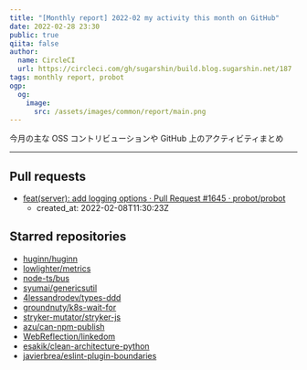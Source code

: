 ```yaml
---
title: "[Monthly report] 2022-02 my activity this month on GitHub"
date: 2022-02-28 23:30
public: true
qiita: false
author:
  name: CircleCI
  url: https://circleci.com/gh/sugarshin/build.blog.sugarshin.net/187
tags: monthly report, probot
ogp:
  og:
    image:
      src: /assets/images/common/report/main.png
---
```


今月の主な OSS コントリビューションや GitHub 上のアクティビティまとめ

***

## Pull requests

- [feat(server): add logging options · Pull Request #1645 · probot/probot](https://github.com/probot/probot/pull/1645)
  - created_at: 2022-02-08T11:30:23Z

## Starred repositories

- [huginn/huginn](https://github.com/huginn/huginn)
- [lowlighter/metrics](https://github.com/lowlighter/metrics)
- [node-ts/bus](https://github.com/node-ts/bus)
- [syumai/genericsutil](https://github.com/syumai/genericsutil)
- [4lessandrodev/types-ddd](https://github.com/4lessandrodev/types-ddd)
- [groundnuty/k8s-wait-for](https://github.com/groundnuty/k8s-wait-for)
- [stryker-mutator/stryker-js](https://github.com/stryker-mutator/stryker-js)
- [azu/can-npm-publish](https://github.com/azu/can-npm-publish)
- [WebReflection/linkedom](https://github.com/WebReflection/linkedom)
- [esakik/clean-architecture-python](https://github.com/esakik/clean-architecture-python)
- [javierbrea/eslint-plugin-boundaries](https://github.com/javierbrea/eslint-plugin-boundaries)
